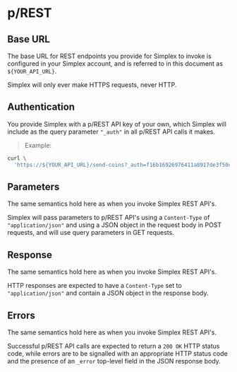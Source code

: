 # p/REST #

## Base URL ##

The base URL for REST endpoints you provide for Simplex to invoke is configured in your Simplex account, and is referred to in this document as `${YOUR_API_URL}`.

<aside class="warning">
Simplex will only ever make HTTPS requests, never HTTP.
</aside>

## Authentication ##

You provide Simplex with a p/REST API key of your own, which Simplex will include as the query parameter `"_auth"` in all p/REST API calls it makes.

> Example:

```bash
curl \
  'https://${YOUR_API_URL}/send-coins?_auth=f16b16926976411a8917de3f50c825a4&...'
```

## Parameters ##

The same semantics hold here as when you invoke Simplex REST API's.

Simplex will pass parameters to p/REST API's using a `Content-Type` of `"application/json"` and using a JSON object in the request body in POST requests, and will use query parameters in GET requests.

## Response ##

The same semantics hold here as when you invoke Simplex REST API's.

HTTP responses are expected to have a `Content-Type` set to `"application/json"` and contain a JSON object in the response body.

## Errors ##

The same semantics hold here as when you invoke Simplex REST API's.

Successful p/REST API calls are expected to return a `200 OK` HTTP status code, while errors are to be signalled with an appropriate HTTP status code and the presence of an `_error` top-level field in the JSON response body.

[modeline]: # ( vim: set ts=2 sw=2 expandtab wrap linebreak: )
